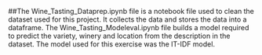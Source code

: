 ##The Wine_Tasting_Dataprep.ipynb file is a notebook file used to clean the dataset used for this project. It collects the data and stores the data into a dataframe. The Wine_Tasting_Modeleval.ipynb file builds a model required to predict the variety, winery and location from the description in the dataset. The model used for this exercise was the IT-IDF model. 
